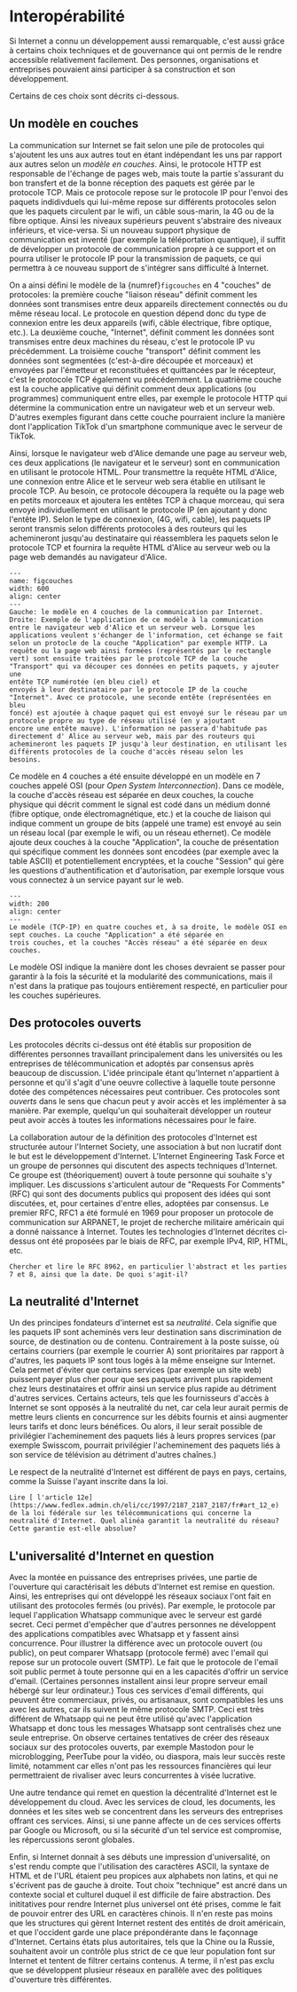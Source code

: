 # Interopérabilité

Si Internet a connu un développement aussi remarquable, c'est aussi
grâce à certains choix techniques et de gouvernance qui ont permis de le
rendre accessible relativement facilement. Des personnes, organisations et
entreprises pouvaient ainsi participer à sa construction et son développement.

Certains de ces choix sont décrits ci-dessous.

## Un modèle en couches

La communication sur Internet se fait selon une pile de protocoles qui s'ajoutent les
uns aux autres tout en étant indépendant les uns par rapport aux autres selon un
*modèle en couches*. Ainsi, le protocole HTTP est responsable de l'échange de pages web,
mais toute la partie s'assurant du bon transfert et de la bonne réception des paquets est
gérée par le protocole TCP.
Mais ce protocole repose sur le protocole IP pour l'envoi des paquets indidivduels qui
lui-même repose sur différents protocoles selon que les paquets circulent par le wifi, un câble
sous-marin, la 4G ou de la fibre optique. Ainsi les niveaux supérieurs peuvent s'abstraire
des niveaux inférieurs, et vice-versa. Si un nouveau support physique de communication est
inventé (par exemple la téléportation quantique), il suffit de développer un protocole de
communication propre à ce support et on pourra utiliser le protocole IP pour la transmission
de paquets, ce qui permettra à ce nouveau support de s'intégrer sans difficulté à Internet.

On a ainsi défini le modèle de la {numref}`figcouches` en 4 "couches" de protocoles: la première couche "liaison réseau"
définit comment les données sont transmises entre deux appareils directement connectés ou du même réseau local. Le protocole
en question dépend donc du type de connexion entre les deux appareils
(wifi, câble électrique, fibre optique, etc.). La deuxième couche, "Internet", définit comment les données
sont transmises entre deux machines du réseau, c'est le protocole IP vu précédemment. La troisième couche "transport" définit comment les données sont segmentées (c'est-à-dire découpée et morceaux) et envoyées par l'émetteur
et reconstituées et quittancées par le récepteur, c'est le protocole TCP également vu précédemment. La quatrième couche est la couche applicative qui définit comment deux applications (ou programmes) communiquent entre elles, par exemple le protocole HTTP qui détermine la communication entre un navigateur web et un serveur web. D'autres exemples figurant dans cette couche pourraient inclure la manière dont l'application TikTok
d'un smartphone communique avec le serveur de TikTok.


Ainsi, lorsque le navigateur web d'Alice demande une page au serveur web, ces deux applications (le navigateur et le serveur)
sont en communication en utilisant le protocole HTML. Pour transmettre la requête HTML d'Alice, une connexion entre Alice
et le serveur web sera établie en utilisant le procole TCP. Au besoin, ce protocole découpera la requête ou la page web en
petits morceaux et ajoutera les entêtes TCP à chaque morceau, qui sera envoyé individuellement en utilisant le protocole IP (en ajoutant y donc l'entête IP). Selon le type de connexion, (4G, wifi, cable), les paquets IP seront transmis selon différents protocoles à des routeurs qui les achemineront jusqu'au destinataire qui réassemblera les paquets selon le protocole TCP et fournira la requête HTML d'Alice au serveur web ou la page web demandés au navigateur d'Alice. 

```{figure} media/couches_tcpip.svg
---
name: figcouches
width: 600
align: center
---
Gauche: le modèle en 4 couches de la communication par Internet. Droite: Exemple de l'application de ce modèle à la communication
entre le navigateur web d'Alice et un serveur web. Lorsque les applications veulent s'échanger de l'information, cet échange se fait
selon un protocle de la couche "Application" par exemple HTTP. La requête ou la page web ainsi formées (représentés par le rectangle
vert) sont ensuite traitées par le protcole TCP de la couche "Transport" qui va découper ces données en petits paquets, y ajouter une
entête TCP numérotée (en bleu ciel) et
envoyés à leur destinataire par le protocole IP de la couche "Internet". Avec ce protocole, une seconde entête (représentées en bleu
foncé) est ajoutée à chaque paquet qui est envoyé sur le réseau par un protocole propre au type de réseau utilisé (en y ajoutant
encore une entête mauve). L'information ne passera d'habitude pas directement d' Alice au serveur web, mais par des routeurs qui
achemineront les paquets IP jusqu'à leur destination, en utilisant les différents protocoles de la couche d'accès réseau selon les
besoins. 

```


Ce modèle en 4 couches a été ensuite développé en un modèle en 7 couches appelé OSI (pour *Open System Interconnection*).
Dans ce modèle, la couche d'accès réseau est séparée en
deux couches, la couche physique qui décrit comment le signal est codé dans un médium donné (fibre optique, onde électromagnétique, etc.)
et la couche de liaison qui indique comment un groupe de bits (appelé une trame) est envoyé au sein un réseau local (par exemple le wifi,
ou un réseau ethernet). Ce modèle ajoute deux couches à la couche "Application", la couche de présentation qui spécifique comment
les données sont encodées (par exemple avec la table ASCII) et potentiellement encryptées, et la couche "Session" qui gère les questions
d'authentification et d'autorisation, par exemple lorsque vous vous connectez à un service payant sur le web. 

```{figure} media/couches_osi.svg
---
width: 200
align: center
---
Le modèle (TCP-IP) en quatre couches et, à sa droite, le modèle OSI en sept couches. La couche "Application" a été séparée en
trois couches, et la couches "Accès réseau" a été séparée en deux couches. 

```

Le modèle OSI indique la manière dont les choses devraient se passer pour garantir à la fois la sécurité et la modularité des
communications, mais il n'est dans la pratique pas toujours entièrement respecté, en particulier pour les couches supérieures. 



## Des protocoles ouverts

Les protocoles décrits ci-dessus ont été établis sur proposition de différentes personnes travaillant
principalement dans les universités ou les entreprises de télécommunication et adoptés par consensus après
beaucoup de discussion. L'idée principale étant qu'Internet n'appartient à personne et qu'il s'agit d'une
oeuvre collective à laquelle toute personne dotée des compétences nécessaires peut contribuer. Ces protocoles
sont *ouverts* dans le sens que chacun peut y avoir accès et les implémenter à sa manière. Par exemple,
quelqu'un qui souhaiterait développer un routeur peut avoir accès à toutes les informations nécessaires
pour le faire.

La collaboration autour de la définition des protocoles d'Internet est structurée autour l'Internet Society,
une association à but non lucratif dont le but est le développement d'Internet. L'Internet
Engineering Task Force et un groupe de personnes qui discutent des aspects techniques d'Internet. Ce groupe
est (théoriquement) ouvert à toute personne qui souhaite s'y impliquer. Les discussions s'articulent autour
de "Requests For Comments" (RFC) qui sont des documents publics qui proposent des idées qui sont discutées,
et, pour certaines d'entre elles, adoptées par consensus.
Le premier RFC, RFC1 a été formulé en 1969 pour proposer
un protocole de communication sur ARPANET, le projet de recherche militaire américain qui a donné naissance à
Internet. Toutes les technologies d'Internet décrites ci-dessus ont été proposées par le biais de RFC, par exemple IPv4, RIP, HTML, etc.  

```{micro} 
Chercher et lire le RFC 8962, en particulier l'abstract et les parties 7 et 8, ainsi que la date. De quoi s'agit-il?
````

## La neutralité d'Internet

Un des principes fondateurs d'internet est sa *neutralité*. Cela signifie que les paquets IP sont acheminés vers leur
destination sans discrimination de source, de destination ou de contenu. Contrairement à la poste suisse, où certains courriers
(par exemple le courrier A) sont prioritaires par rapport à d'autres, les paquets IP sont tous logés à la même enseigne sur Internet.
Cela permet d'éviter que certains services (par exemple un site web) puissent payer plus cher pour que ses paquets arrivent plus rapidement
chez leurs destinataires et offrir ainsi un service plus rapide au détriment d'autres services. Certains acteurs, tels que les fournisseurs
d'accès à Internet se sont opposés à la neutralité du net, car cela leur aurait permis de mettre leurs clients en concurrence sur les débits
fournis et ainsi augmenter leurs tarifs et donc leurs bénéfices. Ou alors, il leur serait possible de privilégier l'acheminement des
paquets liés à leurs propres services (par exemple Swisscom, pourrait privilégier l'acheminement des paquets liés à son service de télévision
au détriment d'autres chaînes.)

Le respect de la neutralité d'Internet est différent de pays en pays, certains, comme la Suisse l'ayant inscrite dans la loi.

```{micro}
Lire [ l'article 12e](https://www.fedlex.admin.ch/eli/cc/1997/2187_2187_2187/fr#art_12_e) de la loi fédérale sur les télécommunications qui concerne la neutralité d'Internet. Quel alinéa garantit la neutralité du réseau? Cette garantie est-elle absolue? 
````

## L'universalité d'Internet en question

Avec la montée en puissance des entreprises privées, une partie de l'ouverture qui caractérisait les débuts
d'Internet est remise en question. Ainsi, les entreprises qui ont développé les réseaux sociaux l'ont fait
en utilisant des protocoles fermés (ou privés). Par exemple, le protocole par lequel
l'application Whatsapp communique avec le serveur est gardé secret. Ceci permet d'empêcher que d'autres
personnes ne développent des applications compatibles avec Whatsapp et y fassent ainsi concurrence. Pour
illustrer la différence avec un protocole ouvert (ou public), on peut comparer Whatsapp (protocole fermé) avec
l'email qui repose sur un protocole ouvert (SMTP). Le fait que le protocole de l'email soit public permet à
toute personne qui en a les capacités d'offrir un service d'email. (Certaines personnes installent ainsi
leur propre serveur email hébergé sur leur ordinateur.) Tous ces services d'email différents, qui peuvent être
commerciaux, privés, ou artisanaux, sont compatibles les uns avec les autres, car ils suivent le même protocole
SMTP. Ceci est très différent de Whatsapp qui ne peut être utilisé qu'avec l'application Whatsapp et donc tous
les messages Whatsapp sont centralisés chez une seule entreprise. On observe certaines tentatives de créer des
réseaux sociaux sur des protocoles ouverts, par exemple Mastodon pour le microblogging, PeerTube pour la vidéo,
ou diaspora, mais leur succès reste limité, notamment car elles n'ont pas les ressources financières qui leur
permettraient de rivaliser avec leurs concurrentes à visée lucrative.

Une autre tendance qui remet en question la décentralité d'Internet est le développement du cloud. Avec les services
de cloud, les documents, les données et les sites web se concentrent dans les serveurs des entreprises offrant ces services.
Ainsi, si une panne affecte un de ces services offerts par Google ou Microsoft, ou si la sécurité d'un tel service est
compromise, les répercussions seront globales.

Enfin, si Internet donnait à ses débuts une impression d'universalité, on s'est rendu compte que l'utilisation des
caractères ASCII, la syntaxe de HTML et de l'URL étaient peu propices aux alphabets non latins, et qui ne
s'écrivent pas de gauche à droite. Tout choix "technique" est ancré dans un contexte social et culturel duquel il
est difficile de faire abstraction. Des inititatives pour rendre Internet plus universel ont été prises, comme le fait
de pouvoir entrer des URL en caractères chinois. Il n'en reste pas moins que les structures qui gèrent Internet restent
des entités de droit américain, et que l'occident garde une place prépondérante dans le façonnage d'Internet. Certains
états plus autoritaires, tels que la Chine ou la Russie, souhaitent avoir un contrôle plus strict de ce que leur population
font sur Internet et tentent de filtrer certains contenus. A terme, il n'est pas exclu que se développent plusieur réseaux
en parallèle avec des politiques d'ouverture très différentes. 

